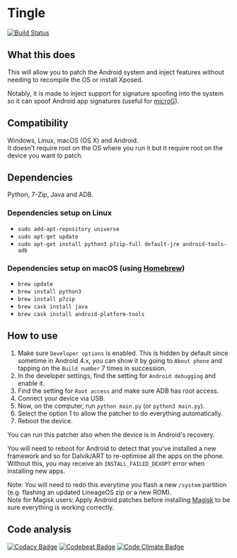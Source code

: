# Tingle
[![Build Status](https://travis-ci.org/ale5000-git/tingle.svg?branch=master)](https://travis-ci.org/ale5000-git/tingle)

## What this does
This will allow you to patch the Android system and inject features without needing to recompile the OS or install Xposed.

Notably, it is made to inject support for signature spoofing into the system so it can spoof Android app signatures (useful for [microG](https://microg.org/)).

## Compatibility
Windows, Linux, macOS (OS X) and Android.  
It doesn't require root on the OS where you run it but it require root on the device you want to patch.

## Dependencies
Python, 7-Zip, Java and ADB.

### Dependencies setup on Linux
* `sudo add-apt-repository universe`
* `sudo apt-get update`
* `sudo apt-get install python3 p7zip-full default-jre android-tools-adb`

### Dependencies setup on macOS (using [Homebrew](https://brew.sh/))
* `brew update`
* `brew install python3`
* `brew install p7zip`
* `brew cask install java`
* `brew cask install android-platform-tools`

## How to use
1. Make sure `Developer options` is enabled. This is hidden by default since sometime in Android 4.x, you can show it by going to `About phone` and tapping on the `Build number` 7 times in succession.
2. In the developer settings, find the setting for `Android debugging` and enable it.
3. Find the setting for `Root access` and make sure ADB has root access.
4. Connect your device via USB.
5. Now, on the computer, run `python main.py` (or `python3 main.py`).
6. Select the option 1 to allow the patcher to do everything automatically.
7. Reboot the device.

You can run this patcher also when the device is in Android's recovery.

You will need to reboot for Android to detect that you've installed a new framework and so for Dalvik/ART to re-optimise all the apps on the phone. Without this, you may receive an `INSTALL_FAILED_DEXOPT` error when installing new apps.

Note: You will need to redo this everytime you flash a new `/system` partition (e.g. flashing an updated LineageOS zip or a new ROM).  
Note for Magisk users: Apply Android patches before installing [Magisk](https://forum.xda-developers.com/showthread.php?t=3473445) to be sure everything is working correctly.

## Code analysis
[![Codacy Badge](https://api.codacy.com/project/badge/Grade/6f54e54bf5bf43c1ad8fd73e26f7ce79)](https://www.codacy.com/app/ale5000-git/tingle?utm_source=github.com&amp;utm_medium=referral&amp;utm_content=ale5000-git/tingle&amp;utm_campaign=Badge_Grade)
[![Codebeat Badge](https://codebeat.co/badges/1e76f80a-957c-44df-9075-9cde78fb2093)](https://codebeat.co/projects/github-com-ale5000-git-tingle-master)
[![Code Climate Badge](https://codeclimate.com/github/ale5000-git/tingle/badges/gpa.svg)](https://codeclimate.com/github/ale5000-git/tingle)
